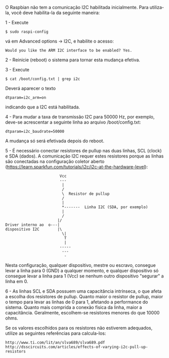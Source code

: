 O Raspbian não tem a comunicação I2C habilitada inicialmente. Para utiliza-la, você deve habilita-la da seguinte maneira:

1 - Execute

	$ sudo raspi-config

vá em Advanced options -> I2C, e habilite o acesso:

	Would you like the ARM I2C interface to be enabled? Yes.

2 - Reinicie (reboot) o sistema para tornar esta mudança efetiva.

3 - Execute

	$ cat /boot/config.txt | grep i2c

Deverá aparecer o texto

	dtparam=i2c_arm=on

indicando que a I2C está habilitada.

4 - Para mudar a taxa de transmissão I2C para 50000 Hz, por exemplo, deve-se acrescentar a seguinte linha ao arquivo /boot/config.txt:

	dtparam=i2c_baudrate=50000

A mudança só será efetivada depois do reboot.

5 - É necessário conectar resistores de pullup nas duas linhas, SCL (clock) e SDA (dados). A comunicação I2C requer estes resistores porque as linhas são conectadas na configuração coletor aberto (https://learn.sparkfun.com/tutorials/i2c/i2c-at-the-hardware-level):


```
                        Vcc
                        ---
                         |
                         /
                         \  Resistor de pullup
                         /
                         |
                         *-------  Linha I2C (SDA, por exemplo)
                         |
                         /
                       |/
Driver interno ao  o---|
dispositivo I2C        |\
                         \|
                          T
                          |
                        -----
                         ---
                          -
```

Nesta configuração, qualquer dispositivo, mestre ou escravo, consegue levar a linha para 0 (GND) a qualquer momento, e qualquer dispositivo só consegue levar a linha para 1 (Vcc) se nenhum outro dispositivo "segurar" a linha em 0.

6 - As linhas SCL e SDA possuem uma capacitância intrínseca, o que afeta a escolha dos resistores de pullup. Quanto maior o resistor de pullup, maior o tempo para levar as linhas de 0 para 1, afetando a performance do sistema. Quanto mais comprida a conexão física da linha, maior a capacitância. Geralmente, escolhem-se resistores menores do que 10000 ohms.

Se os valores escolhidos para os resistores não estiverem adequados, utilize as seguintes referências para calcula-los:

	http://www.ti.com/lit/an/slva689/slva689.pdf
	http://dsscircuits.com/articles/effects-of-varying-i2c-pull-up-resistors












